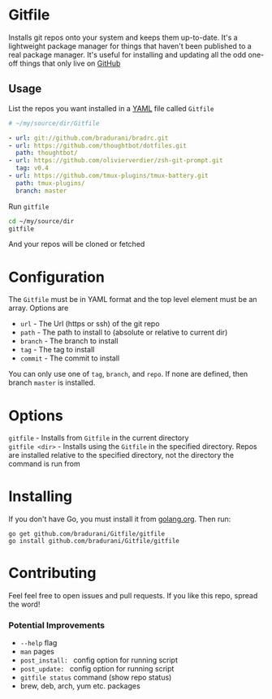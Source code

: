 # Gitfile

Installs git repos onto your system and keeps them up-to-date. It's a
lightweight package manager for things that haven't been published to a real
package manager. It's useful for installing and updating all the odd one-off things
that only live on [GitHub](https://github.com)

## Usage

List the repos you want installed in a [YAML](http://yaml.org) file called `Gitfile`
```yaml
# ~/my/source/dir/Gitfile

- url: git://github.com/bradurani/bradrc.git
- url: https://github.com/thoughtbot/dotfiles.git
  path: thoughtbot/
- url: https://github.com/olivierverdier/zsh-git-prompt.git
  tag: v0.4
- url: https://github.com/tmux-plugins/tmux-battery.git
  path: tmux-plugins/
  branch: master
```

Run `gitfile`
```bash
cd ~/my/source/dir
gitfile
```

And your repos will be cloned or fetched

# Configuration

The `Gitfile` must be in YAML format and the top level element must be an array.
Options are

 - `url` - The Url (https or ssh) of the git repo
 - `path` - The path to install to (absolute or relative to current dir)
 - `branch` - The branch to install
 - `tag` - The tag to install
 - `commit` - The commit to install

You can only use one of `tag`, `branch`, and `repo`. If none are defined,
then branch `master` is installed.

# Options

`gitfile` - Installs from `Gitfile` in the current directory  
`gitfile <dir>` - Installs using the `Gitfile` in the specified directory. Repos are
                  installed relative to the specified directory, not the directory the 
                  command is run from

# Installing

If you don't have Go, you must install it from [golang.org](https://golang.org/).
Then run:
```
go get github.com/bradurani/Gitfile/gitfile
go install github.com/bradurani/Gitfile/gitfile
```
# Contributing

Feel feel free to open issues and pull requests. If you like this repo, spread
the word!

### Potential Improvements
 - `--help` flag
 - `man` pages
 - `post_install: ` config option for running script
 - `post_update: ` config option for running script
 - `gitfile status` command (show repo status)
 - brew, deb, arch, yum etc. packages







